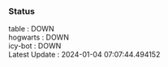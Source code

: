 ### Status


table : DOWN  
hogwarts : DOWN  
icy-bot : DOWN  
Latest Update : 2024-01-04 07:07:44.494152
